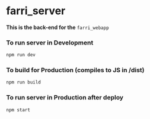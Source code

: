 # farri_server

**This is the back-end for the** `farri_webapp`

### To run server in Development
```bash
npm run dev
```

### To build for Production (compiles to JS in /dist) 
```bash
npm run build 
```

### To run server in Production after deploy 
```bash
npm start 
```